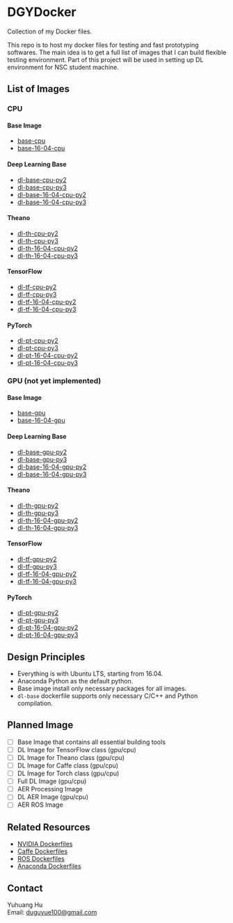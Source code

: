 # DGYDocker

Collection of my Docker files.

This repo is to host my docker files for testing and fast prototyping softwares.
The main idea is to get a full list of images that I can build flexible testing environment.
Part of this project will be used in setting up DL environment for NSC student machine.

## List of Images

### CPU

#### Base Image

+ [base-cpu](./base/ubuntu-16-04-cpu)
+ [base-16-04-cpu](./base/ubuntu-16-04-cpu)

#### Deep Learning Base

+ [dl-base-cpu-py2](./dl-images/dl-base/ubuntu-16-04-cpu/python2)
+ [dl-base-cpu-py3](./dl-images/dl-base/ubuntu-16-04-cpu/python3)
+ [dl-base-16-04-cpu-py2](./dl-images/dl-base/ubuntu-16-04-cpu/python2)
+ [dl-base-16-04-cpu-py3](./dl-images/dl-base/ubuntu-16-04-cpu/python3)

#### Theano

+ [dl-th-cpu-py2](./dl-images/theano/ubuntu-16-04-cpu/python2)
+ [dl-th-cpu-py3](./dl-images/theano/ubuntu-16-04-cpu/python3)
+ [dl-th-16-04-cpu-py2](./dl-images/theano/ubuntu-16-04-cpu/python2)
+ [dl-th-16-04-cpu-py3](./dl-images/theano/ubuntu-16-04-cpu/python3)

#### TensorFlow

+ [dl-tf-cpu-py2](./dl-images/tensorflow/ubuntu-16-04-cpu/python2)
+ [dl-tf-cpu-py3](./dl-images/tensorflow/ubuntu-16-04-cpu/python3)
+ [dl-tf-16-04-cpu-py2](./dl-images/tensorflow/ubuntu-16-04-cpu/python2)
+ [dl-tf-16-04-cpu-py3](./dl-images/tensorflow/ubuntu-16-04-cpu/python3)

#### PyTorch

+ [dl-pt-cpu-py2](./dl-images/pytorch/ubuntu-16-04-cpu/python2)
+ [dl-pt-cpu-py3](./dl-images/pytorch/ubuntu-16-04-cpu/python3)
+ [dl-pt-16-04-cpu-py2](./dl-images/pytorch/ubuntu-16-04-cpu/python2)
+ [dl-pt-16-04-cpu-py3](./dl-images/pytorch/ubuntu-16-04-cpu/python3)

### GPU (not yet implemented)

#### Base Image

+ [base-gpu](./base/ubuntu-16-04-gpu)
+ [base-16-04-gpu](./base/ubuntu-16-04-gpu)

#### Deep Learning Base

+ [dl-base-gpu-py2](./dl-images/dl-base/ubuntu-16-04-gpu/python2)
+ [dl-base-gpu-py3](./dl-images/dl-base/ubuntu-16-04-gpu/python3)
+ [dl-base-16-04-gpu-py2](./dl-images/dl-base/ubuntu-16-04-gpu/python2)
+ [dl-base-16-04-gpu-py3](./dl-images/dl-base/ubuntu-16-04-gpu/python3)

#### Theano

+ [dl-th-gpu-py2](./dl-images/theano/ubuntu-16-04-gpu/python2)
+ [dl-th-gpu-py3](./dl-images/theano/ubuntu-16-04-gpu/python3)
+ [dl-th-16-04-gpu-py2](./dl-images/theano/ubuntu-16-04-gpu/python2)
+ [dl-th-16-04-gpu-py3](./dl-images/theano/ubuntu-16-04-gpu/python3)

#### TensorFlow

+ [dl-tf-gpu-py2](./dl-images/tensorflow/ubuntu-16-04-gpu/python2)
+ [dl-tf-gpu-py3](./dl-images/tensorflow/ubuntu-16-04-gpu/python3)
+ [dl-tf-16-04-gpu-py2](./dl-images/tensorflow/ubuntu-16-04-gpu/python2)
+ [dl-tf-16-04-gpu-py3](./dl-images/tensorflow/ubuntu-16-04-gpu/python3)

#### PyTorch

+ [dl-pt-gpu-py2](./dl-images/pytorch/ubuntu-16-04-gpu/python2)
+ [dl-pt-gpu-py3](./dl-images/pytorch/ubuntu-16-04-gpu/python3)
+ [dl-pt-16-04-gpu-py2](./dl-images/pytorch/ubuntu-16-04-gpu/python2)
+ [dl-pt-16-04-gpu-py3](./dl-images/pytorch/ubuntu-16-04-gpu/python3)

## Design Principles

+ Everything is with Ubuntu LTS, starting from 16.04.
+ Anaconda Python as the default python.
+ Base image install only necessary packages for all images.
+ `dl-base` dockerfile supports only necessary C/C++ and Python compilation.

## Planned Image

+ [ ] Base Image that contains all essential building tools
+ [ ] DL Image for TensorFlow class (gpu/cpu)
+ [ ] DL Image for Theano class (gpu/cpu)
+ [ ] DL Image for Caffe class (gpu/cpu)
+ [ ] DL Image for Torch class (gpu/cpu)
+ [ ] Full DL Image (gpu/cpu)
+ [ ] AER Processing Image
+ [ ] DL AER Image (gpu/cpu)
+ [ ] AER ROS Image

## Related Resources

+ [NVIDIA Dockerfiles](https://gitlab.com/nvidia/cuda)
+ [Caffe Dockerfiles](https://github.com/BVLC/caffe/tree/master/docker)
+ [ROS Dockerfiles](https://github.com/osrf/docker_images/tree/7ba58fc107b368d6409c22161070eb93e562f240/ros)
+ [Anaconda Dockerfiles](https://github.com/ContinuumIO/docker-images)

## Contact

Yuhuang Hu  
Email: duguyue100@gmail.com
